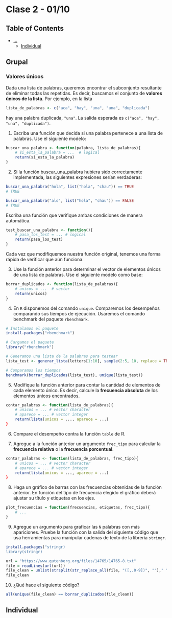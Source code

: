 # Clase 2 - 01/10 <!-- omit in toc -->
## Table of Contents <!-- omit in toc -->
- [...](#)
  - [Individual](#individual)
## Grupal
### Valores únicos
Dada una lista de palabras, queremos encontrar el subconjunto resultante de eliminar todas las repetidas. Es decir, buscamos el conjunto de **valores únicos de la lista**. Por ejemplo, en la lista

```r
lista_de_palabras <- c("aca", "hay", "una", "una", "duplicada")
```

hay una palabra duplicada, `"una"`. La salida esperada es `c("aca", "hay", "una", "duplicada")`.

1. Escriba una función que decida si una palabra pertenece a una lista de palabras. Use el siguiente modelo:

```r
buscar_una_palabra <- function(palabra, lista_de_palabras){
    # si_esta_la_palabra = ...  # logical
    return(si_esta_la_palabra)
}
```

2. Si la función buscar_una_palabra hubiera sido correctamente implementada, las siguientes expresiones serían verdaderas:

```r
buscar_una_palabra("hola", list("hola", "chau")) == TRUE
# TRUE
```

```r
buscar_una_palabra("alo", list("hola", "chau")) == FALSE
# TRUE
```

Escriba una función que verifique ambas condiciones de manera automática.

```r
test_buscar_una_palabra <- function(){
    # pasa_los_test = ... # logical
    return(pasa_los_test)
}
```
Cada vez que modifiquemos nuestra función original, tenemos una forma rápida de verificar que aún funciona.

3. Use la función anterior para determinar el vector de elementos únicos de una lista de palabras. Use el siguiente modelo como base:

```r
borrar_duplicados <- function(lista_de_palabras){
    # unicos = ...  # vector
    return(unicos)
}
```

4. En `R` disponemos del comando `unique`. Comparemos los desempeños comparando sus tiempos de ejecución. Usaremos el comando benchmark del paquete `rbenchmark`.

```r
# Instalamos el paquete
install.packages("rbenchmark")

# Cargamos el paquete
library("rbenchmark")

# Generamos una lista de la palabras para testear
lista_test <- generar_lista(letters[1:10], sample(2:5, 10, replace = TRUE))

# Comparamos los tiempos
benchmark(borrar_duplicados(lista_test), unique(lista_test))
```

5. Modifique la función anterior para contar la cantidad de elementos de cada elemento único. Es decir, calcule la **frecuencia absoluta** de los elementos únicos encontrados.

```r
contar_palabras <- function(lista_de_palabras){
    # unicos = ... # vector character
    # aparece = ... # vector integer
    return(lista(unicos = ..., aparece = ...)
}
```

6. Compare el desempeño contra la función `table` de R.

7. Agregue a la función anterior un argumento `frec_tipo` para calcular la **frecuencia relativa** o la **frecuencia porcentual**.

```r
contar_palabras <- function(lista_de_palabras, frec_tipo){
    # unicos = ... # vector character
    # aparece = ... # vector integer
    return(lista(unicos = ..., aparece = ...)
}
```

8. Haga un gráfico de barras con las frecuencias obtenidas de la función anterior. En función del tipo de frecuencia elegido el gráfico deberá ajustar su título y etiquetas en los ejes.

```r
plot_frecuencias = function(frecuencias, etiquetas, frec_tipo){
    # ...
}
```

9. Agregue un argumento para graficar las `N` palabras con más apariciones. Pruebe la función con la salida del siguiente código que usa herramientas para manipular cadenas de texto de la librería `stringr`.

```r
install.packages("stringr)
library(stringr)
```

```r
url = "https://www.gutenberg.org/files/14765/14765-8.txt"
file = readLines(url(url))
file_clean = unlist(strsplit(str_replace_all(file, "([,.0-9])", "")," "))
file_clean
```

10. ¿Qué hace el siguiente código?

```r
all(unique(file_clean) == borrar_duplicados(file_clean))
```

## Individual
